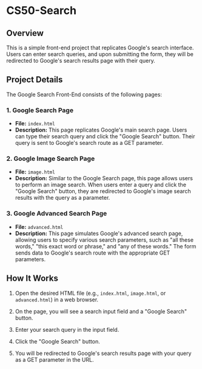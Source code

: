 # CS50-Search
## Overview

This is a simple front-end project that replicates Google's search interface. Users can enter search queries, and upon submitting the form, they will be redirected to Google's search results page with their query.

## Project Details

The Google Search Front-End consists of the following pages:

### 1. Google Search Page
- **File:** `index.html`
- **Description:** This page replicates Google's main search page. Users can type their search query and click the "Google Search" button. Their query is sent to Google's search route as a GET parameter.

### 2. Google Image Search Page
- **File:** `image.html`
- **Description:** Similar to the Google Search page, this page allows users to perform an image search. When users enter a query and click the "Google Search" button, they are redirected to Google's image search results with the query as a parameter.

### 3. Google Advanced Search Page
- **File:** `advanced.html`
- **Description:** This page simulates Google's advanced search page, allowing users to specify various search parameters, such as "all these words," "this exact word or phrase," and "any of these words." The form sends data to Google's search route with the appropriate GET parameters.

## How It Works

1. Open the desired HTML file (e.g., `index.html`, `image.html`, or `advanced.html`) in a web browser.

2. On the page, you will see a search input field and a "Google Search" button.

3. Enter your search query in the input field.

4. Click the "Google Search" button.

5. You will be redirected to Google's search results page with your query as a GET parameter in the URL.
